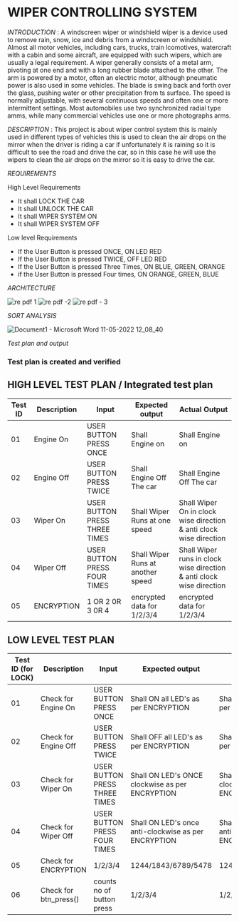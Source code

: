 # WIPER CONTROLLING SYSTEM 

*INTRODUCTION* : 
A windscreen wiper or windshield wiper is a device used to remove rain, snow, ice and debris from a windscreen or windshield. Almost all motor vehicles, including cars, trucks, train lcomotives, watercraft with a cabin and some aircraft, are equipped with such wipers, which are usually a legal requirement. A wiper generally consists of a metal arm, pivoting at one end and with a long rubber blade attached to the other. The arm is powered by a motor, often an electric motor, although pneumatic power is also used in some vehicles. The blade is swing back and forth over the glass, pushing water or other precipitation from ts surface. The speed is normally adjustable, with several continuous speeds and often one or more intermittent settings. Most automobiles use two synchronized radial type amms, while many commercial vehicles use one or more photographs arms. 

*DESCRIPTION* : This project is about wiper control system this is mainly used in different types of vehicles this is used to clean the air drops on the mirror when the driver is riding a car if unfortunately it is raining so it is difficult to see the road and drive the car, so in this case he will use the wipers to clean the air drops on the mirror so it is easy to drive the car.

*REQUIREMENTS*

High Level Requirements

* It shall LOCK THE CAR
* It shall UNLOCK THE CAR
* It shall WIPER SYSTEM ON
* It shall WIPER SYSTEM OFF 

 Low level Requirements
 
* If the User Button is pressed ONCE, ON LED RED
* If the User Button is pressed TWICE, OFF LED RED
* If the User Button is pressed Three Times, ON BLUE, GREEN, ORANGE
* if the User Button is pressed Four times, ON ORANGE, GREEN, BLUE

*ARCHITECTURE*

![re pdf  1](https://user-images.githubusercontent.com/101093201/168021788-f5f2dfcd-9fe0-4df8-b566-c2e96a9e1268.png)
![re pdf -2](https://user-images.githubusercontent.com/101093201/168021805-7d1460f0-e41d-4034-8d45-32992f0da835.png)
![re pdf - 3](https://user-images.githubusercontent.com/101093201/168021818-600086b9-7974-43c5-8f48-64d831ca742c.png)

*SORT ANALYSIS*

![Document1 - Microsoft Word 11-05-2022 12_08_40](https://user-images.githubusercontent.com/101093201/168023092-d75b93f5-2898-4412-8458-495c8e1ac6e5.png)

*Test plan and output*

### Test plan is created and verified

## HIGH LEVEL TEST PLAN / Integrated test plan

| Test ID | Description | Input | Expected output | Actual Output | 
| --- | --- | --- | --- | --- | 
| 01 | Engine On | USER BUTTON PRESS ONCE  | Shall Engine on  | Shall Engine on  | 
| 02 | Engine Off | USER BUTTON PRESS TWICE | Shall Engine Off The car |  Shall Engine Off The car | 
| 03 | Wiper On | USER BUTTON PRESS THREE TIMES | Shall Wiper Runs at one speed   | Shall Wiper On in clock wise direction & anti clock wise direction |
| 04 | Wiper Off | USER BUTTON PRESS FOUR TIMES | Shall Wiper Runs at another speed  | Shall Wiper runs in clock wise direction & anti clock wise direction   |
| 05 | ENCRYPTION | 1 OR 2 0R 3 0R 4 | encrypted data for 1/2/3/4 | encrypted data for 1/2/3/4 |


## LOW LEVEL TEST PLAN

| Test ID (for LOCK)| Description | Input | Expected output | Actual Output | passed/not |
| --- | --- | --- | --- | --- | --- |
| 01 | Check for Engine On | USER BUTTON PRESS ONCE  | Shall ON all LED's as per ENCRYPTION | Shall ON all LED's as per ENCRYPTION | ✅ |
| 02 | Check for Engine Off | USER BUTTON PRESS TWICE  | Shall OFF all LED's as per ENCRYPTION | Shall OFF all LED's as per ENCRYPTION | ✅ |
| 03 | Check for Wiper On | USER BUTTON PRESS THREE TIMES | Shall ON LED's ONCE clockwise as per ENCRYPTION |  Shall ON LED's ONCE clockwise as per ENCRYPTION | ✅ |
| 04 | Check for Wiper Off | USER BUTTON PRESS FOUR TIMES | Shall ON LED's once anti-clockwise as per ENCRYPTION |  Shall ON LED's once anti-clockwise as per ENCRYPTION | ✅ |
| 05 | Check for ENCRYPTION | 1/2/3/4  | 1244/1843/6789/5478 | 1244/1843/6789/5478 | ✅ |
| 06 | Check for btn_press() | counts no of button press  | 1/2/3/4 | 1/2/3/4 | ✅ |



